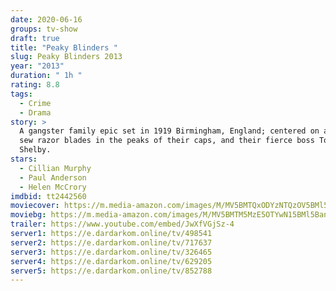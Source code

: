 ```yaml
---
date: 2020-06-16
groups: tv-show
draft: true
title: "Peaky Blinders "
slug: Peaky Blinders 2013
year: "2013"
duration: " 1h "
rating: 8.8
tags:
  - Crime
  - Drama
story: >
  A gangster family epic set in 1919 Birmingham, England; centered on a gang who
  sew razor blades in the peaks of their caps, and their fierce boss Tommy
  Shelby.
stars:
  - Cillian Murphy
  - Paul Anderson
  - Helen McCrory
imdbid: tt2442560
moviecover: https://m.media-amazon.com/images/M/MV5BMTQxODYzNTQzOV5BMl5BanBnXkFtZTgwMTI2MDYwMDE@._V1_.jpg
moviebg: https://m.media-amazon.com/images/M/MV5BMTM5MzE5OTYwN15BMl5BanBnXkFtZTgwOTQ4NTEyMTE@._V1_SX1500_CR0,0,1500,999_AL_.jpg
trailer: https://www.youtube.com/embed/JwXfVGjSz-4
server1: https://e.dardarkom.online/tv/498541
server2: https://e.dardarkom.online/tv/717637
server3: https://e.dardarkom.online/tv/326465
server4: https://e.dardarkom.online/tv/629205
server5: https://e.dardarkom.online/tv/852788
---
```

